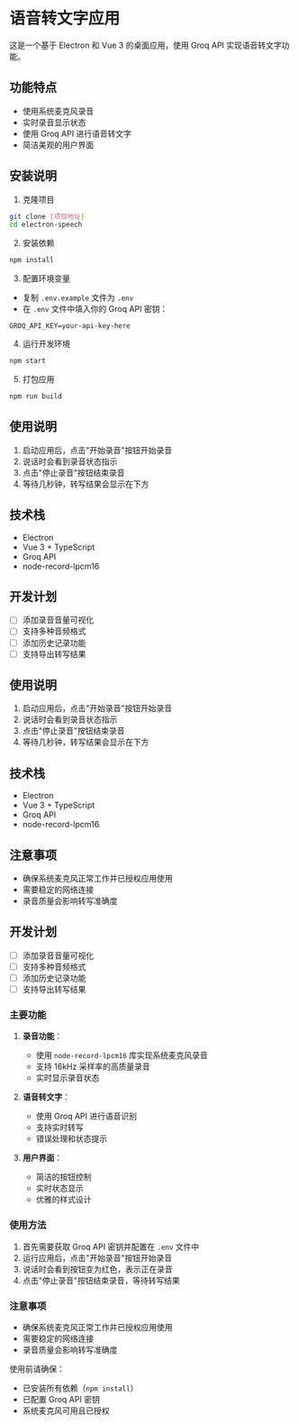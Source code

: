 # 语音转文字应用

这是一个基于 Electron 和 Vue 3 的桌面应用，使用 Groq API 实现语音转文字功能。

## 功能特点

- 使用系统麦克风录音
- 实时录音显示状态
- 使用 Groq API 进行语音转文字
- 简洁美观的用户界面

## 安装说明

1. 克隆项目

```bash
git clone [项目地址]
cd electron-speech
```

2. 安装依赖

```bash
npm install
```

3. 配置环境变量

- 复制 `.env.example` 文件为 `.env`
- 在 `.env` 文件中填入你的 Groq API 密钥：

```
GROQ_API_KEY=your-api-key-here
```

4. 运行开发环境

```bash
npm start
```

5. 打包应用

```bash
npm run build
```

## 使用说明

1. 启动应用后，点击"开始录音"按钮开始录音
2. 说话时会看到录音状态指示
3. 点击"停止录音"按钮结束录音
4. 等待几秒钟，转写结果会显示在下方

## 技术栈

- Electron
- Vue 3 + TypeScript
- Groq API
- node-record-lpcm16

## 开发计划

- [ ] 添加录音音量可视化
- [ ] 支持多种音频格式
- [ ] 添加历史记录功能
- [ ] 支持导出转写结果

## 使用说明

1. 启动应用后，点击"开始录音"按钮开始录音
2. 说话时会看到录音状态指示
3. 点击"停止录音"按钮结束录音
4. 等待几秒钟，转写结果会显示在下方

## 技术栈

- Electron
- Vue 3 + TypeScript
- Groq API
- node-record-lpcm16

## 注意事项

- 确保系统麦克风正常工作并已授权应用使用
- 需要稳定的网络连接
- 录音质量会影响转写准确度

## 开发计划

- [ ] 添加录音音量可视化
- [ ] 支持多种音频格式
- [ ] 添加历史记录功能
- [ ] 支持导出转写结果

### 主要功能

1. **录音功能**：
   - 使用 `node-record-lpcm16` 库实现系统麦克风录音
   - 支持 16kHz 采样率的高质量录音
   - 实时显示录音状态

2. **语音转文字**：
   - 使用 Groq API 进行语音识别
   - 支持实时转写
   - 错误处理和状态提示

3. **用户界面**：
   - 简洁的按钮控制
   - 实时状态显示
   - 优雅的样式设计

### 使用方法

1. 首先需要获取 Groq API 密钥并配置在 `.env` 文件中
2. 运行应用后，点击"开始录音"按钮开始录音
3. 说话时会看到按钮变为红色，表示正在录音
4. 点击"停止录音"按钮结束录音，等待转写结果

### 注意事项

- 确保系统麦克风正常工作并已授权应用使用
- 需要稳定的网络连接
- 录音质量会影响转写准确度

使用前请确保：

- 已安装所有依赖（`npm install`）
- 已配置 Groq API 密钥
- 系统麦克风可用且已授权
